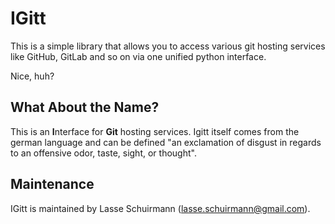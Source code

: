 IGitt
=====

This is a simple library that allows you to access various git hosting
services like GitHub, GitLab and so on via one unified python interface.

Nice, huh?

What About the Name?
--------------------

This is an **I**nterface for **Git** hosting services. Igitt itself comes from
the german language and can be defined "an exclamation of disgust in regards to
an offensive odor, taste, sight, or thought".

Maintenance
-----------

IGitt is maintained by Lasse Schuirmann (lasse.schuirmann@gmail.com).
